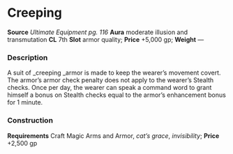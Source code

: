 ﻿---
name: "Creeping"
type: ['armor_quality']
price: "+5,000 gp"
description: |
  "A suit of _creeping_ armor is made to keep the wearer’s movement covert. The armor’s armor check penalty does not apply to the wearer’s Stealth checks. Once per day, the wearer can speak a command word to grant himself a bonus on Stealth checks equal to the armor’s enhancement bonus for 1 minute."
---

#  Creeping

**Source** _Ultimate Equipment pg. 116_
**Aura** moderate illusion and transmutation **CL** 7th
**Slot** armor quality; **Price** +5,000 gp; **Weight** —

### Description

A suit of _creeping _armor is made to keep the wearer’s movement covert. The armor’s armor check penalty does not apply to the wearer’s Stealth checks. Once per day, the wearer can speak a command word to grant himself a bonus on Stealth checks equal to the armor’s enhancement bonus for 1 minute.

### Construction

**Requirements** Craft Magic Arms and Armor, _cat’s grace_, _invisibility_; **Price** +2,500 gp